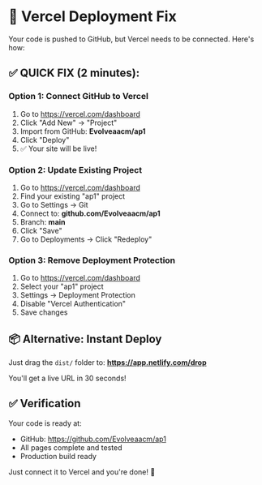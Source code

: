 # 🔧 Vercel Deployment Fix

Your code is pushed to GitHub, but Vercel needs to be connected. Here's how:

## ✅ QUICK FIX (2 minutes):

### Option 1: Connect GitHub to Vercel

1. Go to https://vercel.com/dashboard
2. Click "Add New" → "Project"  
3. Import from GitHub: **Evolveaacm/ap1**
4. Click "Deploy"
5. ✅ Your site will be live!

### Option 2: Update Existing Project

1. Go to https://vercel.com/dashboard
2. Find your existing "ap1" project
3. Go to Settings → Git
4. Connect to: **github.com/Evolveaacm/ap1**
5. Branch: **main**
6. Click "Save"
7. Go to Deployments → Click "Redeploy"

### Option 3: Remove Deployment Protection

1. Go to https://vercel.com/dashboard
2. Select your "ap1" project  
3. Settings → Deployment Protection
4. Disable "Vercel Authentication"
5. Save changes

## 📦 Alternative: Instant Deploy

Just drag the `dist/` folder to:
**https://app.netlify.com/drop**

You'll get a live URL in 30 seconds!

## ✅ Verification

Your code is ready at:
- GitHub: https://github.com/Evolveaacm/ap1
- All pages complete and tested
- Production build ready

Just connect it to Vercel and you're done! 🚀
